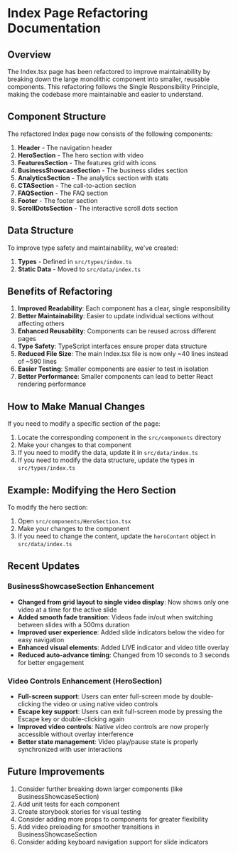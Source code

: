 # Index Page Refactoring Documentation

## Overview

The Index.tsx page has been refactored to improve maintainability by breaking down the large monolithic component into smaller, reusable components. This refactoring follows the Single Responsibility Principle, making the codebase more maintainable and easier to understand.

## Component Structure

The refactored Index page now consists of the following components:

1. **Header** - The navigation header
2. **HeroSection** - The hero section with video
3. **FeaturesSection** - The features grid with icons
4. **BusinessShowcaseSection** - The business slides section
5. **AnalyticsSection** - The analytics section with stats
6. **CTASection** - The call-to-action section
7. **FAQSection** - The FAQ section
8. **Footer** - The footer section
9. **ScrollDotsSection** - The interactive scroll dots section

## Data Structure

To improve type safety and maintainability, we've created:

1. **Types** - Defined in `src/types/index.ts`
2. **Static Data** - Moved to `src/data/index.ts`

## Benefits of Refactoring

1. **Improved Readability**: Each component has a clear, single responsibility
2. **Better Maintainability**: Easier to update individual sections without affecting others
3. **Enhanced Reusability**: Components can be reused across different pages
4. **Type Safety**: TypeScript interfaces ensure proper data structure
5. **Reduced File Size**: The main Index.tsx file is now only ~40 lines instead of ~590 lines
6. **Easier Testing**: Smaller components are easier to test in isolation
7. **Better Performance**: Smaller components can lead to better React rendering performance

## How to Make Manual Changes

If you need to modify a specific section of the page:

1. Locate the corresponding component in the `src/components` directory
2. Make your changes to that component
3. If you need to modify the data, update it in `src/data/index.ts`
4. If you need to modify the data structure, update the types in `src/types/index.ts`

## Example: Modifying the Hero Section

To modify the hero section:

1. Open `src/components/HeroSection.tsx`
2. Make your changes to the component
3. If you need to change the content, update the `heroContent` object in `src/data/index.ts`

## Recent Updates

### BusinessShowcaseSection Enhancement
- **Changed from grid layout to single video display**: Now shows only one video at a time for the active slide
- **Added smooth fade transition**: Videos fade in/out when switching between slides with a 500ms duration
- **Improved user experience**: Added slide indicators below the video for easy navigation
- **Enhanced visual elements**: Added LIVE indicator and video title overlay
- **Reduced auto-advance timing**: Changed from 10 seconds to 3 seconds for better engagement

### Video Controls Enhancement (HeroSection)
- **Full-screen support**: Users can enter full-screen mode by double-clicking the video or using native video controls
- **Escape key support**: Users can exit full-screen mode by pressing the Escape key or double-clicking again
- **Improved video controls**: Native video controls are now properly accessible without overlay interference
- **Better state management**: Video play/pause state is properly synchronized with user interactions

## Future Improvements

1. Consider further breaking down larger components (like BusinessShowcaseSection)
2. Add unit tests for each component
3. Create storybook stories for visual testing
4. Consider adding more props to components for greater flexibility
5. Add video preloading for smoother transitions in BusinessShowcaseSection
6. Consider adding keyboard navigation support for slide indicators
